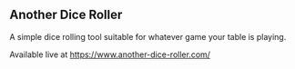 ## Another Dice Roller

A simple dice rolling tool suitable for whatever game your table is playing.

Available live at https://www.another-dice-roller.com/
